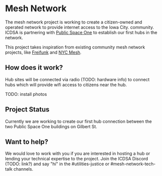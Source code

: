 # Mesh Network

The mesh network project is working to create a citizen-owned and operated network to provide internet access to the Iowa City. community.  ICDSA is partnering with [Public Space One](http://www.publicspaceone.com/) to establish our first hubs in the network.

This project takes inspiration from existing community mesh network projects, like [Freifunk](https://www.nycmesh.net/) and [NYC Mesh](https://www.nycmesh.net/).

## How does it work?

Hub sites will be connected via radio (TODO: hardware info) to connect hubs which will provide wifi access to citizens near the hub.

TODO: install photos

## Project Status

Currently we are working to create our first hub connection between the two Public Space One buildings on Gilbert St.

## Want to help?

We would love to work with you if you are interested in hosting a hub or lending your technical expertise to the project.  Join the ICDSA Discord (TODO: link?) and say "hi" in the #utilities-justice or #mesh-network-tech-talk channels.